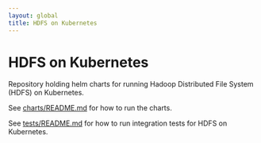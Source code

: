 ```yaml
---
layout: global
title: HDFS on Kubernetes
---
```

# HDFS on Kubernetes
Repository holding helm charts for running Hadoop Distributed File System (HDFS)
on Kubernetes.

See [charts/README.md](charts/README.md) for how to run the charts.

See [tests/README.md](tests/README.md) for how to run integration tests for
HDFS on Kubernetes.

